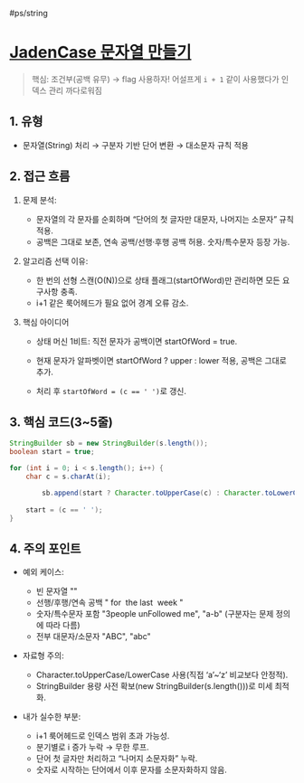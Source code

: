 #ps/string 
# [JadenCase 문자열 만들기](https://school.programmers.co.kr/learn/courses/30/lessons/12951?language=java#)

> 핵심: 조건부(공백 유무) → flag 사용하자!
> 어설프게 `i + 1` 같이 사용했다가 인덱스 관리 까다로워짐

## 1. 유형
- 문자열(String) 처리 → 구분자 기반 단어 변환 → 대소문자 규칙 적용
## 2. 접근 흐름

1. 문제 분석:
    
    - 문자열의 각 문자를 순회하며 “단어의 첫 글자만 대문자, 나머지는 소문자” 규칙 적용.
    - 공백은 그대로 보존, 연속 공백/선행·후행 공백 허용. 숫자/특수문자 등장 가능.
    
2. 알고리즘 선택 이유:
    
    - 한 번의 선형 스캔(O(N))으로 상태 플래그(startOfWord)만 관리하면 모든 요구사항 충족.
    - i+1 같은 룩어헤드가 필요 없어 경계 오류 감소.
    
3. 핵심 아이디어
    
    - 상태 머신 1비트: 직전 문자가 공백이면 startOfWord = true.
        
    - 현재 문자가 알파벳이면 startOfWord ? upper : lower 적용, 공백은 그대로 추가.
        
    - 처리 후 `startOfWord = (c == ' ')`로 갱신.
## 3. 핵심 코드(3~5줄)

```java
StringBuilder sb = new StringBuilder(s.length());
boolean start = true;

for (int i = 0; i < s.length(); i++) {
    char c = s.charAt(i);

		sb.append(start ? Character.toUpperCase(c) : Character.toLowerCase(c));
    
    start = (c == ' ');
}
```

## 4. 주의 포인트

- 예외 케이스:    
    - 빈 문자열 ""
    - 선행/후행/연속 공백 " for  the last  week "
    - 숫자/특수문자 포함 "3people unFollowed me", "a-b" (구분자는 문제 정의에 따라 다름)
    - 전부 대문자/소문자 "ABC", "abc"

- 자료형 주의:

    - Character.toUpperCase/LowerCase 사용(직접 ‘a’~‘z’ 비교보다 안정적).        
    - StringBuilder 용량 사전 확보(new StringBuilder(s.length()))로 미세 최적화.
            
- 내가 실수한 부분:
    
    - i+1 룩어헤드로 인덱스 범위 초과 가능성.
    - 분기별로 i 증가 누락 → 무한 루프.
    - 단어 첫 글자만 처리하고 “나머지 소문자화” 누락.
    - 숫자로 시작하는 단어에서 이후 문자를 소문자화하지 않음.
